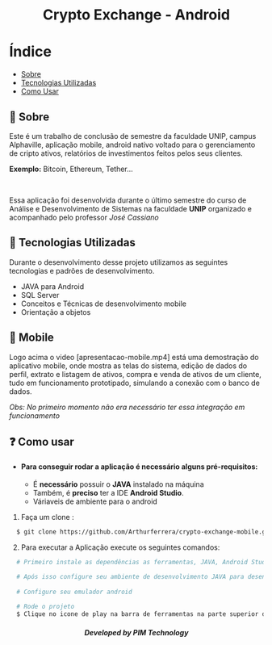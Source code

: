 <h1 align="center">
  Crypto Exchange - Android
</h1>

# Índice

- [Sobre](#sobre)
- [Tecnologias Utilizadas](#tecnologias-utilizadas)
- [Como Usar](#como-usar)

<a id="sobre"></a>

## :bookmark: Sobre

Este é um trabalho de conclusão de semestre da faculdade UNIP, campus Alphaville, aplicação mobile, android nativo voltado para o gerenciamento de cripto ativos, 
relatórios de investimentos feitos pelos seus clientes.

**Exemplo:** Bitcoin, Ethereum, Tether...

<br />

Essa aplicação foi desenvolvida durante o último semestre do curso de Análise e Desenvolvimento de Sistemas na faculdade <strong>UNIP</strong> organizado e acompanhado pelo professor *José Cassiano*

<a id="tecnologias-utilizadas"></a>

## :rocket: Tecnologias Utilizadas

Durante o desenvolvimento desse projeto utilizamos as seguintes tecnologias e padrões de desenvolvimento.

- JAVA para Android
- SQL Server
- Conceitos e Técnicas de desenvolvimento mobile
- Orientação a objetos

## :iphone: Mobile

Logo acima o video [apresentacao-mobile.mp4] está uma demostração do aplicativo mobile, onde mostra as telas do sistema, edição de dados do perfil, extrato e listagem de ativos, compra e venda de ativos de um cliente, tudo em funcionamento prototipado, simulando a conexão com o banco de dados. 

*Obs: No primeiro momento não era necessário ter essa integração em funcionamento*

<a id="como-usar"></a>

## :question: Como usar

- #### Para conseguir rodar a aplicação é necessário alguns **pré-requisitos:**

  - É **necessário** possuir o **JAVA** instalado na máquina
  - Também, é **preciso** ter a IDE **Android Studio**.
  - Váriaveis de ambiente para o android

1. Faça um clone :

```sh
  $ git clone https://github.com/Arthurferrera/crypto-exchange-mobile.git
```

2. Para executar a Aplicação execute os seguintes comandos:

```sh
  # Primeiro instale as dependências as ferramentas, JAVA, Android Studio

  # Após isso configure seu ambiente de desenvolvimento JAVA para desenvolvimento mobile
  
  # Configure seu emulador android
  
  # Rode o projeto
  $ Clique no icone de play na barra de ferramentas na parte superior da IDE
```

<h5 align="center">
    Developed by PIM Technology
</h5>
